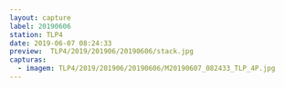 ```yaml
---
layout: capture
label: 20190606
station: TLP4
date: 2019-06-07 08:24:33
preview:  TLP4/2019/201906/20190606/stack.jpg
capturas:
  - imagem: TLP4/2019/201906/20190606/M20190607_082433_TLP_4P.jpg
---
```

